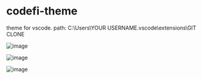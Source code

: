 # codefi-theme
theme for vscode.
path: C:\Users\YOUR USERNAME\.vscode\extensions\GIT CLONE

![image](https://user-images.githubusercontent.com/51142227/172405339-bdb5901b-80f7-4dad-a14f-fee7c001cf8d.png)

![image](https://user-images.githubusercontent.com/51142227/172406084-19716308-b806-4c52-bd86-9a50ea141197.png)

![image](https://user-images.githubusercontent.com/51142227/172406332-c2179b17-05d4-4f4d-90d0-86433afd1c67.png)
